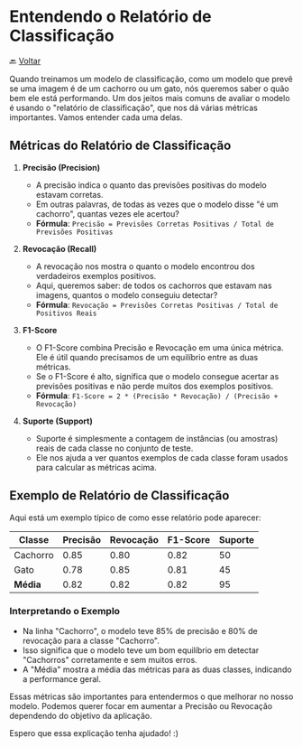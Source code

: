 # Entendendo o Relatório de Classificação

🔙 [Voltar](../README.md)

Quando treinamos um modelo de classificação, como um modelo que prevê se uma imagem é de um cachorro ou um gato, nós queremos saber o quão bem ele está performando. Um dos jeitos mais comuns de avaliar o modelo é usando o "relatório de classificação", que nos dá várias métricas importantes. Vamos entender cada uma delas.

## Métricas do Relatório de Classificação

1. **Precisão (Precision)**
   - A precisão indica o quanto das previsões positivas do modelo estavam corretas.
   - Em outras palavras, de todas as vezes que o modelo disse "é um cachorro", quantas vezes ele acertou?
   - **Fórmula**: `Precisão = Previsões Corretas Positivas / Total de Previsões Positivas`

2. **Revocação (Recall)**
   - A revocação nos mostra o quanto o modelo encontrou dos verdadeiros exemplos positivos.
   - Aqui, queremos saber: de todos os cachorros que estavam nas imagens, quantos o modelo conseguiu detectar?
   - **Fórmula**: `Revocação = Previsões Corretas Positivas / Total de Positivos Reais`

3. **F1-Score**
   - O F1-Score combina Precisão e Revocação em uma única métrica. Ele é útil quando precisamos de um equilíbrio entre as duas métricas.
   - Se o F1-Score é alto, significa que o modelo consegue acertar as previsões positivas e não perde muitos dos exemplos positivos.
   - **Fórmula**: `F1-Score = 2 * (Precisão * Revocação) / (Precisão + Revocação)`

4. **Suporte (Support)**
   - Suporte é simplesmente a contagem de instâncias (ou amostras) reais de cada classe no conjunto de teste.
   - Ele nos ajuda a ver quantos exemplos de cada classe foram usados para calcular as métricas acima.

## Exemplo de Relatório de Classificação

Aqui está um exemplo típico de como esse relatório pode aparecer:

| Classe       | Precisão | Revocação | F1-Score | Suporte |
|--------------|----------|-----------|----------|---------|
| Cachorro     | 0.85     | 0.80      | 0.82     | 50      |
| Gato         | 0.78     | 0.85      | 0.81     | 45      |
| **Média**    | 0.82     | 0.82      | 0.82     | 95      |

### Interpretando o Exemplo

- Na linha "Cachorro", o modelo teve 85% de precisão e 80% de revocação para a classe "Cachorro".
- Isso significa que o modelo teve um bom equilíbrio em detectar "Cachorros" corretamente e sem muitos erros.
- A "Média" mostra a média das métricas para as duas classes, indicando a performance geral.

Essas métricas são importantes para entendermos o que melhorar no nosso modelo. Podemos querer focar em aumentar a Precisão ou Revocação dependendo do objetivo da aplicação.

Espero que essa explicação tenha ajudado! :)
